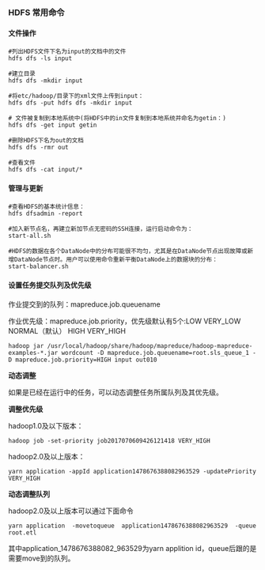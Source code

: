 ### HDFS 常用命令

#### 文件操作

```Linux
#列出HDFS文件下名为input的文档中的文件
hdfs dfs -ls input

#建立目录
hdfs dfs -mkdir input

#将etc/hadoop/目录下的xml文件上传到input：
hdfs dfs -put hdfs dfs -mkdir input

# 文件被复制到本地系统中(将HDFS中的in文件复制到本地系统并命名为getin：)
hdfs dfs -get input getin

#删除HDFS下名为out的文档
hdfs dfs -rmr out

#查看文件
hdfs dfs -cat input/*
```

#### 管理与更新

```Linux
#查看HDFS的基本统计信息：
hdfs dfsadmin -report

#加入新节点名，再建立新加节点无密码的SSH连接，运行启动命令为：
start-all.sh

#HDFS的数据在各个DataNode中的分布可能很不均匀，尤其是在DataNode节点出现故障或新增DataNode节点时。用户可以使用命令重新平衡DataNode上的数据块的分布：
start-balancer.sh
```

#### 设置任务提交队列及优先级

作业提交到的队列：mapreduce.job.queuename

作业优先级：mapreduce.job.priority，优先级默认有5个:LOW VERY_LOW NORMAL（默认） HIGH VERY_HIGH

```linux
hadoop jar /usr/local/hadoop/share/hadoop/mapreduce/hadoop-mapreduce-examples-*.jar wordcount -D mapreduce.job.queuename=root.sls_queue_1 -D mapreduce.job.priority=HIGH input out010
```

**动态调整**

如果是已经在运行中的任务，可以动态调整任务所属队列及其优先级。

**调整优先级**

hadoop1.0及以下版本：

```linux
hadoop job -set-priority job2017070609426121418 VERY_HIGH
```

 hadoop2.0及以上版本：

```linux
yarn application -appId application1478676388082963529 -updatePriority VERY_HIGH 
```

**动态调整队列**

hadoop2.0及以上版本可以通过下面命令 

```linux
yarn application  -movetoqueue  application1478676388082963529  -queue  root.etl
```

其中application_1478676388082_963529为yarn applition id，queue后跟的是需要move到的队列。